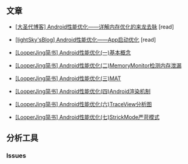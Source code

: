 ## 文章

* [[大圣代博客] Android性能优化——详解内存优化的来龙去脉](http://blog.csdn.net/qq_23191031/article/details/63685756) [read]
* [[lightSky'sBlog] Android性能优化——App启动优化](http://www.lightskystreet.com/2016/10/15/android-optimize-start/) [read]

* [[LooperJing简书] Android性能优化(一)基本概念](https://www.jianshu.com/p/c0e5c13d5ecb)
* [[LooperJing简书] Android性能优化(二)MemoryMonitor检测内存泄漏](https://www.jianshu.com/p/ef9081050f5c)
* [[LooperJing简书] Android性能优化(三)MAT](https://www.jianshu.com/p/2d47d1cf5ccf)
* [[LooperJing简书] Android性能优化(四)Android渲染机制](https://www.jianshu.com/p/9ac245657127)
* [[LooperJing简书] Android性能优化(六)TraceView分析图](https://www.jianshu.com/p/388c693c1b58)
* [[LooperJing简书] Android性能优化(七)StrickMode严苛模式](https://www.jianshu.com/p/2ebc9363ea16)


## 分析工具


### Issues
#####